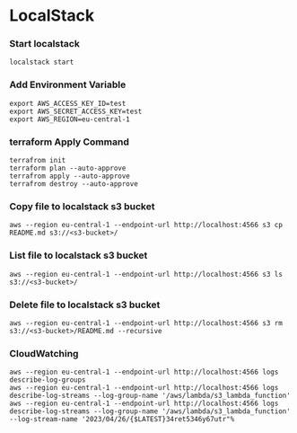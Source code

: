 # LocalStack

### Start localstack
```
localstack start
```
### Add Environment Variable
```
export AWS_ACCESS_KEY_ID=test
export AWS_SECRET_ACCESS_KEY=test
export AWS_REGION=eu-central-1
```
### terraform Apply Command
```
terrafrom init
terraform plan --auto-approve
terrafrom apply --auto-approve
terrafrom destroy --auto-approve
```

### Copy file to localstack s3 bucket
```    
aws --region eu-central-1 --endpoint-url http://localhost:4566 s3 cp README.md s3://<s3-bucket>/
```

### List file to localstack s3 bucket
```
aws --region eu-central-1 --endpoint-url http://localhost:4566 s3 ls s3://<s3-bucket>/
```

### Delete file to localstack s3 bucket
```
aws --region eu-central-1 --endpoint-url http://localhost:4566 s3 rm s3://<s3-bucket>/README.md --recursive
```

### CloudWatching
```
aws --region eu-central-1 --endpoint-url http://localhost:4566 logs describe-log-groups
aws --region eu-central-1 --endpoint-url http://localhost:4566 logs describe-log-streams --log-group-name '/aws/lambda/s3_lambda_function'
aws --region eu-central-1 --endpoint-url http://localhost:4566 logs describe-log-streams --log-group-name '/aws/lambda/s3_lambda_function' --log-stream-name '2023/04/26/{$LATEST}34ret5346y67utr"%
```
